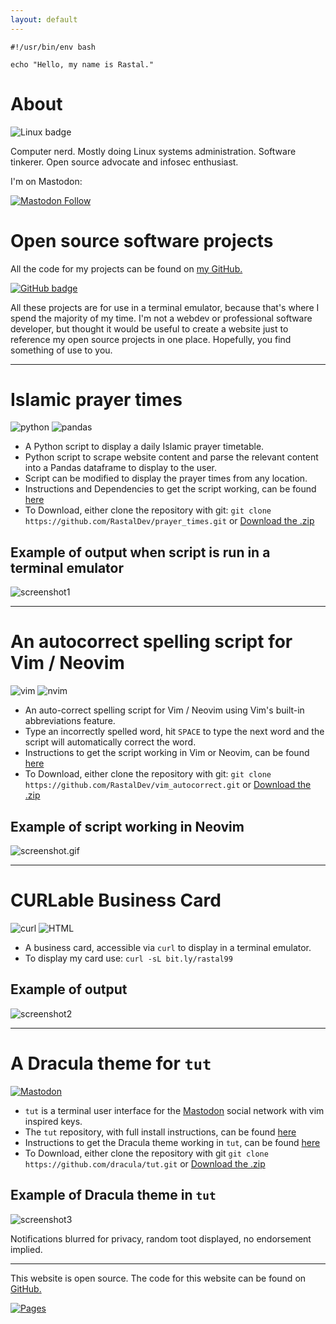 ```yaml
---
layout: default
---
```


```shell
#!/usr/bin/env bash

echo "Hello, my name is Rastal."
```
# About

![Linux badge](https://img.shields.io/badge/Linux-FCC624?style=for-the-badge&logo=linux&logoColor=black) 

Computer nerd. Mostly doing Linux systems administration. Software tinkerer. Open source advocate and infosec enthusiast.

I'm on Mastodon:

[![Mastodon Follow](https://img.shields.io/mastodon/follow/000773410?domain=https%3A%2F%2Fmastodon.social&style=for-the-badge&logo=Mastodon&logoColor=blue&labelColor=%23282a36)](https://mastodon.social/invite/9fsWtQxj)

# Open source software projects

All the code for my projects can be found on [my GitHub.](https://github.com/rastaldev)

[![GitHub badge](https://img.shields.io/badge/GitHub-100000?style=for-the-badge&logo=github&logoColor=white)](https://github.com/RastalDev)

All these projects are for use in a terminal emulator, because that's where I spend the majority of my time. I'm not a webdev or professional software developer, but thought it would be useful to create a website just to reference my open source projects in one place. Hopefully, you find something of use to you.

---

# Islamic prayer times

![python](https://img.shields.io/badge/Python-FFD43B?style=for-the-badge&logo=python&logoColor=blue) ![pandas](https://img.shields.io/badge/Pandas-2C2D72?style=for-the-badge&logo=pandas&logoColor=white)

- A Python script to display a daily Islamic prayer timetable.
- Python script to scrape website content and parse the relevant content into a Pandas dataframe to display to the user.
- Script can be modified to display the prayer times from any location.
- Instructions and Dependencies to get the script working, can be found [here](https://github.com/RastalDev/prayer_times#necessary-python-libraries-which-must-be-installed-to-run-the-script)
- To Download, either clone the repository with git: 
`git clone https://github.com/RastalDev/prayer_times.git` or [Download the .zip](https://github.com/RastalDev/prayer_times/archive/master.zip) 

## Example of output when script is run in a terminal emulator

![screenshot1](/rastaldev.github.io/assets/images/screenshot1.png)

---

# An autocorrect spelling script for Vim / Neovim

![vim](https://img.shields.io/badge/VIM-%2311AB00.svg?&style=for-the-badge&logo=vim&logoColor=white) ![nvim](https://img.shields.io/badge/NeoVim-%2357A143.svg?&style=for-the-badge&logo=neovim&logoColor=white)

- An auto-correct spelling script for Vim / Neovim using Vim's built-in abbreviations feature.
- Type an incorrectly spelled word, hit `SPACE` to type the next word and the script will automatically correct the word.
- Instructions to get the script working in Vim or Neovim, can be found [here](https://github.com/RastalDev/vim_autocorrect#to-use-the-script)
- To Download, either clone the repository with git: `git clone https://github.com/RastalDev/vim_autocorrect.git` or [Download the .zip](https://github.com/RastalDev/vim_autocorrect/archive/master.zip)

## Example of script working in Neovim

![screenshot.gif](/rastaldev.github.io/assets/images/screenshot.gif)

---

# CURLable Business Card

![curl](https://img.shields.io/badge/curl-yellow?style=for-the-badge&logo=Curl&logoColor=black&color=yellow) ![HTML](https://img.shields.io/badge/html-red?style=for-the-badge&logo=Html&logoColor=black&color=red)

- A business card, accessible via `curl` to display in a terminal emulator.
- To display my card use: `curl -sL bit.ly/rastal99`

## Example of output

![screenshot2](/rastaldev.github.io/assets/images/screenshot2.png)

---

# A Dracula theme for `tut`

[![Mastodon](https://img.shields.io/badge/mastodon-blue?style=for-the-badge&logo=Mastodon&logoColor=white&color=blue)](https://joinmastodon.org)

- `tut` is a terminal user interface for the [Mastodon](https://joinmastodon.org/) social network with vim inspired keys.
- The `tut` repository, with full install instructions, can be found [here](https://github.com/RasmusLindroth/tut)
- Instructions to get the Dracula theme working in `tut`, can be found [here](https://draculatheme.com/tut)
- To Download, either clone the repository with git `git clone https://github.com/dracula/tut.git` or [Download the .zip](https://github.com/dracula/tut/archive/master.zip)

## Example of Dracula theme in `tut`

![screenshot3](/rastaldev.github.io/assets/images/screenshot3.png)

Notifications blurred for privacy, random toot displayed, no endorsement implied.

---

This website is open source. The code for this website can be found on [GitHub.](https://github.com/RastalDev/rastaldev.github.io)

[![Pages](https://img.shields.io/badge/GitHub%20Pages-Black?style=for-the-badge&logo=GitHub&color=%23161821)](https://github.com/RastalDev/rastaldev.github.io)

